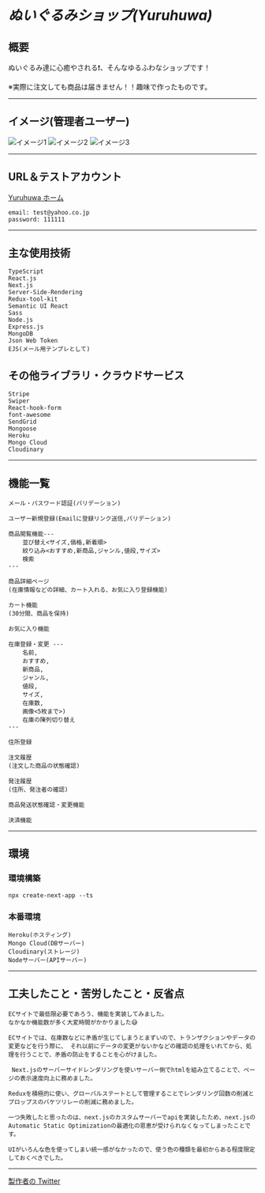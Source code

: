 # ***ぬいぐるみショップ(Yuruhuwa)***

## 概要

ぬいぐるみ達に心癒やされる❗、そんなゆるふわなショップです！

※実際に注文しても商品は届きません！！趣味で作ったものです。
___
## イメージ(管理者ユーザー)
![イメージ1](https://user-images.githubusercontent.com/79029696/135965610-2c7d87cc-5d3a-4dc8-9fe1-82b3d1340b8f.png)
![イメージ2](https://user-images.githubusercontent.com/79029696/135965617-797eea1f-8095-46b0-9ab2-b5ac545cd43b.png)
![イメージ3](https://user-images.githubusercontent.com/79029696/135965613-95e7f40d-a282-411c-8696-06978051083c.png)
___

## URL＆テストアカウント

[Yuruhuwa ホーム](https://plush-toy-shop.patapatao.com/)

    email: test@yahoo.co.jp
    password: 111111
___
## 主な使用技術

    TypeScript
    React.js
    Next.js
    Server-Side-Rendering
    Redux-tool-kit
    Semantic UI React
    Sass
    Node.js
    Express.js
    MongoDB
    Json Web Token
    EJS(メール用テンプレとして)

## その他ライブラリ・クラウドサービス
    Stripe
    Swiper
    React-hook-form
    font-awesome
    SendGrid
    Mongoose
    Heroku
    Mongo Cloud
    Cloudinary
___
## 機能一覧

    メール・パスワード認証(バリデーション)

    ユーザー新規登録(Emailに登録リンク送信,バリデーション)

    商品閲覧機能---
        並び替え<サイズ,価格,新着順>
        絞り込み<おすすめ,新商品,ジャンル,値段,サイズ>
        検索
    ---

    商品詳細ページ
    (在庫情報などの詳細、カート入れる、お気に入り登録機能)

    カート機能
    (30分間、商品を保持)

    お気に入り機能

    在庫登録・変更 ---
        名前,
        おすすめ,
        新商品,
        ジャンル,
        値段,
        サイズ,
        在庫数,
        画像<5枚まで>)
        在庫の陳列切り替え
    --- 

    住所登録

    注文履歴
    (注文した商品の状態確認)

    発注履歴
    (住所、発注者の確認)

    商品発送状態確認・変更機能

    決済機能

___
## 環境
### 環境構築
    npx create-next-app --ts
### 本番環境
    Heroku(ホスティング)
    Mongo Cloud(DBサーバー)
    Cloudinary(ストレージ)
    Nodeサーバー(APIサーバー)
___
## 工夫したこと・苦労したこと・反省点
    ECサイトで最低限必要であろう、機能を実装してみました。
    なかなか機能数が多く大変時間がかかりました😅

    ECサイトでは、在庫数などに矛盾が生じてしまうとまずいので、トランザクションやデータの変更などを行う際に、 それ以前にデータの変更がないかなどの確認の処理をいれてから、処理を行うことで、矛盾の防止をすることを心がけました。

     Next.jsのサーバーサイドレンダリングを使いサーバー側でhtmlを組み立てることで、ページの表示速度向上に務めました。

    Reduxを積極的に使い、グローバルステートとして管理することでレンダリング回数の削減とプロップスのバケツリレーの削減に務めました。

    一つ失敗したと思ったのは、next.jsのカスタムサーバーでapiを実装したため、next.jsのAutomatic Static Optimizationの最適化の恩恵が受けられなくなってしまったことです。
    
    UIがいろんな色を使ってしまい統一感がなかったので、使う色の種類を最初からある程度限定しておくべきでした。
___
[製作者の Twitter](https://twitter.com/Patao_program)
